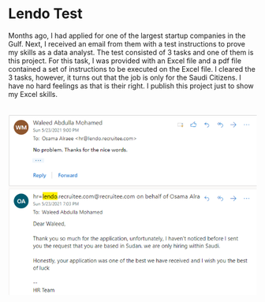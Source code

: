 
# Lendo  Test

Months ago, I had applied for one of the largest startup companies in the Gulf. Next, I received an email from them with a test instructions to prove my skills as a data analyst.
The test consisted of 3 tasks and one of them is this project. For this task, I was provided with an Excel file and a pdf file contained a set of instructions to be executed on the Excel file. I cleared the 3 tasks, however, it turns out that the job is only for the Saudi Citizens. I have no hard feelings as that is their right. I publish this project just to show my Excel skills.
\
\
\
![](assets/lendo.PNG)
